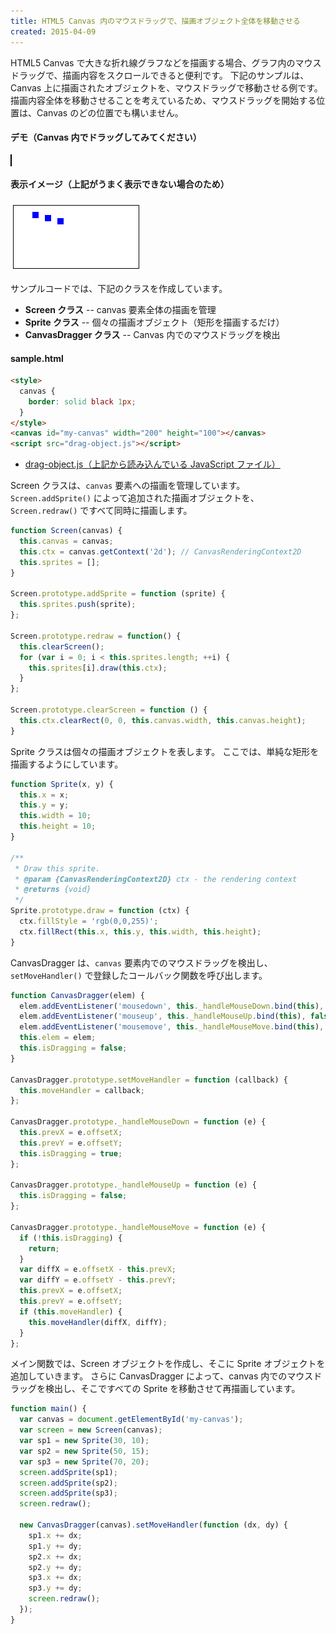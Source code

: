 ```yaml
---
title: HTML5 Canvas 内のマウスドラッグで、描画オブジェクト全体を移動させる
created: 2015-04-09
---
```


HTML5 Canvas で大きな折れ線グラフなどを描画する場合、グラフ内のマウスドラッグで、描画内容をスクロールできると便利です。
下記のサンプルは、Canvas 上に描画されたオブジェクトを、マウスドラッグで移動させる例です。
描画内容全体を移動させることを考えているため、マウスドラッグを開始する位置は、Canvas のどの位置でも構いません。

#### デモ（Canvas 内でドラッグしてみてください）

<style>
  canvas {
    border: solid black 1px;
  }
</style>
<canvas id="my-canvas" width="200" height="100"></canvas>
<script src="drag-object.js"></script>

#### 表示イメージ（上記がうまく表示できない場合のため）

![./drag-object.png](./drag-object.png)

サンプルコードでは、下記のクラスを作成しています。

* **Screen クラス** -- canvas 要素全体の描画を管理
* **Sprite クラス** -- 個々の描画オブジェクト（矩形を描画するだけ）
* **CanvasDragger クラス** -- Canvas 内でのマウスドラッグを検出

#### sample.html

~~~ html
<style>
  canvas {
    border: solid black 1px;
  }
</style>
<canvas id="my-canvas" width="200" height="100"></canvas>
<script src="drag-object.js"></script>
~~~

- [drag-object.js（上記から読み込んでいる JavaScript ファイル）](./drag-object.js)

Screen クラスは、`canvas` 要素への描画を管理しています。
`Screen.addSprite()` によって追加された描画オブジェクトを、`Screen.redraw()` ですべて同時に描画します。

~~~ js
function Screen(canvas) {
  this.canvas = canvas;
  this.ctx = canvas.getContext('2d'); // CanvasRenderingContext2D
  this.sprites = [];
}

Screen.prototype.addSprite = function (sprite) {
  this.sprites.push(sprite);
};

Screen.prototype.redraw = function() {
  this.clearScreen();
  for (var i = 0; i < this.sprites.length; ++i) {
    this.sprites[i].draw(this.ctx);
  }
};

Screen.prototype.clearScreen = function () {
  this.ctx.clearRect(0, 0, this.canvas.width, this.canvas.height);
}
~~~

Sprite クラスは個々の描画オブジェクトを表します。
ここでは、単純な矩形を描画するようにしています。

~~~ js
function Sprite(x, y) {
  this.x = x;
  this.y = y;
  this.width = 10;
  this.height = 10;
}

/**
 * Draw this sprite.
 * @param {CanvasRenderingContext2D} ctx - the rendering context
 * @returns {void}
 */
Sprite.prototype.draw = function (ctx) {
  ctx.fillStyle = 'rgb(0,0,255)';
  ctx.fillRect(this.x, this.y, this.width, this.height);
}
~~~

CanvasDragger は、`canvas` 要素内でのマウスドラッグを検出し、`setMoveHandler()` で登録したコールバック関数を呼び出します。

~~~ js
function CanvasDragger(elem) {
  elem.addEventListener('mousedown', this._handleMouseDown.bind(this), false);
  elem.addEventListener('mouseup', this._handleMouseUp.bind(this), false);
  elem.addEventListener('mousemove', this._handleMouseMove.bind(this), false);
  this.elem = elem;
  this.isDragging = false;
}

CanvasDragger.prototype.setMoveHandler = function (callback) {
  this.moveHandler = callback;
};

CanvasDragger.prototype._handleMouseDown = function (e) {
  this.prevX = e.offsetX;
  this.prevY = e.offsetY;
  this.isDragging = true;
};

CanvasDragger.prototype._handleMouseUp = function (e) {
  this.isDragging = false;
};

CanvasDragger.prototype._handleMouseMove = function (e) {
  if (!this.isDragging) {
    return;
  }
  var diffX = e.offsetX - this.prevX;
  var diffY = e.offsetY - this.prevY;
  this.prevX = e.offsetX;
  this.prevY = e.offsetY;
  if (this.moveHandler) {
    this.moveHandler(diffX, diffY);
  }
};
~~~

メイン関数では、Screen オブジェクトを作成し、そこに Sprite オブジェクトを追加していきます。
さらに CanvasDragger によって、canvas 内でのマウスドラッグを検出し、そこですべての Sprite を移動させて再描画しています。

~~~ js
function main() {
  var canvas = document.getElementById('my-canvas');
  var screen = new Screen(canvas);
  var sp1 = new Sprite(30, 10);
  var sp2 = new Sprite(50, 15);
  var sp3 = new Sprite(70, 20);
  screen.addSprite(sp1);
  screen.addSprite(sp2);
  screen.addSprite(sp3);
  screen.redraw();

  new CanvasDragger(canvas).setMoveHandler(function (dx, dy) {
    sp1.x += dx;
    sp1.y += dy;
    sp2.x += dx;
    sp2.y += dy;
    sp3.x += dx;
    sp3.y += dy;
    screen.redraw();
  });
}
~~~

